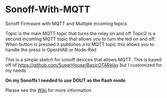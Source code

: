 # Sonoff-With-MQTT
Sonoff Firmware with MQTT and Multiple incoming topics  

Topic is the main MQTT topic that turns the relay on and off
Topic2 is a second incoming MQTT topic that allows you to turn the led on and off.
When button is pressed it publishes a to MQTT topic this allows you to handle the press in OpenHAB or Node-Red


This is a simple sketch for sonoff devices that allows MQTT. This is based off of https://github.com/SuperHouse/BasicOTARelay but I 
customized for my needs



**On my Sonoffs I needed to use DOUT as the flash mode**

Please see the <a href="https://github.com/Lehmancreations/Sonoff-With-MQTT/wiki">Wiki</a> for more information
